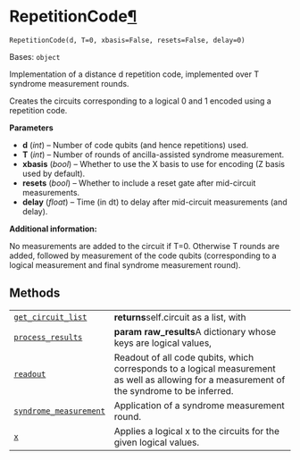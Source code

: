 # RepetitionCode[¶](#repetitioncode "Permalink to this headline")

<span id="undefined" />

`RepetitionCode(d, T=0, xbasis=False, resets=False, delay=0)`

Bases: `object`

Implementation of a distance d repetition code, implemented over T syndrome measurement rounds.

Creates the circuits corresponding to a logical 0 and 1 encoded using a repetition code.

**Parameters**

*   **d** (*int*) – Number of code qubits (and hence repetitions) used.
*   **T** (*int*) – Number of rounds of ancilla-assisted syndrome measurement.
*   **xbasis** (*bool*) – Whether to use the X basis to use for encoding (Z basis used by default).
*   **resets** (*bool*) – Whether to include a reset gate after mid-circuit measurements.
*   **delay** (*float*) – Time (in dt) to delay after mid-circuit measurements (and delay).

**Additional information:**

No measurements are added to the circuit if T=0. Otherwise T rounds are added, followed by measurement of the code qubits (corresponding to a logical measurement and final syndrome measurement round).

## Methods

|                                                                                                                                                                                                                       |                                                                                                                                              |
| --------------------------------------------------------------------------------------------------------------------------------------------------------------------------------------------------------------------- | -------------------------------------------------------------------------------------------------------------------------------------------- |
| [`get_circuit_list`](qiskit.ignis.verification.RepetitionCode.get_circuit_list#qiskit.ignis.verification.RepetitionCode.get_circuit_list "qiskit.ignis.verification.RepetitionCode.get_circuit_list")                 | **returns**self.circuit as a list, with                                                                                                      |
| [`process_results`](qiskit.ignis.verification.RepetitionCode.process_results#qiskit.ignis.verification.RepetitionCode.process_results "qiskit.ignis.verification.RepetitionCode.process_results")                     | **param raw\_results**A dictionary whose keys are logical values,                                                                            |
| [`readout`](qiskit.ignis.verification.RepetitionCode.readout#qiskit.ignis.verification.RepetitionCode.readout "qiskit.ignis.verification.RepetitionCode.readout")                                                     | Readout of all code qubits, which corresponds to a logical measurement as well as allowing for a measurement of the syndrome to be inferred. |
| [`syndrome_measurement`](qiskit.ignis.verification.RepetitionCode.syndrome_measurement#qiskit.ignis.verification.RepetitionCode.syndrome_measurement "qiskit.ignis.verification.RepetitionCode.syndrome_measurement") | Application of a syndrome measurement round.                                                                                                 |
| [`x`](qiskit.ignis.verification.RepetitionCode.x#qiskit.ignis.verification.RepetitionCode.x "qiskit.ignis.verification.RepetitionCode.x")                                                                             | Applies a logical x to the circuits for the given logical values.                                                                            |
